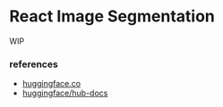 # React Image Segmentation

WIP

### references

- [huggingface.co](https://huggingface.co/mattmdjaga/segformer_b2_clothes)
- [huggingface/hub-docs](https://github.com/huggingface/hub-docs/tree/ef00aa980e208eac2f516d7c12978308ce91f2d4/js/src/lib/components/InferenceWidget/widgets/ImageSegmentationWidget)
